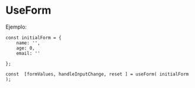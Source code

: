 # UseForm

Ejemplo: 

```
const initialForm = {
    name: '',
    age: 0,
    email: ''

};

const  [formValues, handleInputChange, reset ] = useForm( initialForm );

```